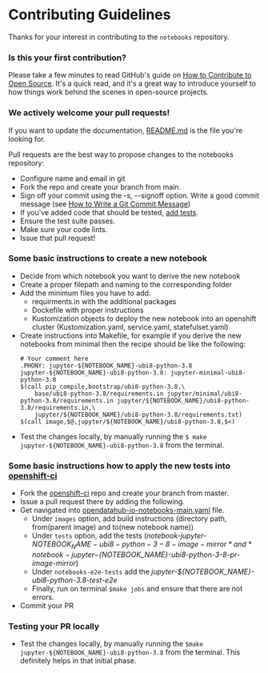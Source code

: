 # Contributing Guidelines

Thanks for your interest in contributing to the `notebooks` repository.

### Is this your first contribution?

Please take a few minutes to read GitHub's guide on [How to Contribute to Open Source](https://opensource.guide/how-to-contribute/).
It's a quick read, and it's a great way to introduce yourself to how things work behind the scenes in open-source projects.

### We actively welcome your pull requests!

If you want to update the documentation, [README.md](README.md) is the file you're looking for.

Pull requests are the best way to propose changes to the notebooks repository:

- Configure name and email in git
- Fork the repo and create your branch from main.
- Sign off your commit using the -s, --signoff option. Write a good commit message (see [How to Write a Git Commit Message](https://chris.beams.io/posts/git-commit/))
- If you've added code that should be tested, [add tests](https://github.com/openshift/release/blob/master/ci-operator/config/opendatahub-io/notebooks/opendatahub-io-notebooks-main.yaml).
- Ensure the test suite passes.
- Make sure your code lints.
- Issue that pull request!

### Some basic instructions to create a new notebook

- Decide from which notebook you want to derive the new notebook
- Create a proper filepath and naming to the corresponding folder
- Add the minimum files you have to add:
    - requirments.in with the additional packages
    - Dockefile with proper instructions
    - Kustomization objects to deploy the new notebook into an openshift cluster (Kustomization.yaml, service.yaml, statefulset.yaml)
- Create instructions into Makefile, for example if you derive the new notebooks from minimal then the recipe should be like the following:
    ```
    # Your comment here
    .PHONY: jupyter-${NOTEBOOK_NAME}-ubi8-python-3.8
    jupyter-${NOTEBOOK_NAME}-ubi8-python-3.8: jupyter-minimal-ubi8-python-3.8
	$(call pip_compile,bootstrap/ubi8-python-3.8,\
		base/ubi8-python-3.8/requirements.in jupyter/minimal/ubi8-python-3.8/requirements.in jupyter/${NOTEBOOK_NAME}/ubi8-python-3.8/requirements.in,\
		jupyter/${NOTEBOOK_NAME}/ubi8-python-3.8/requirements.txt)
	$(call image,$@,jupyter/${NOTEBOOK_NAME}/ubi8-python-3.8,$<)
    ```
- Test the changes locally, by manually running the `$ make jupyter-${NOTEBOOK_NAME}-ubi8-python-3.8` from the terminal.


### Some basic instructions how to apply the new tests into [openshift-ci](https://github.com/openshift/release)

- Fork the [openshift-ci](https://github.com/openshift/release) repo and create your branch from master.
- Issue a pull request there by adding the following.
- Get navigated into [opendatahub-io-notebooks-main.yaml](https://github.com/openshift/release/blob/master/ci-operator/config/opendatahub-io/notebooks/opendatahub-io-notebooks-main.yaml) file.
  - Under `images` option, add build instructions (directory path, from(parent image) and to(new notebook name))
  - Under `tests` option, add the tests (*notebook-jupyter-${NOTEBOOK_NAME}-ubi8-python-3-8-image-mirror* and *notebook-jupyter-${NOTEBOOK_NAME}-ubi8-python-3-8-pr-image-mirror*)
  - Under `notebooks-e2e-tests` add the *jupyter-${NOTEBOOK_NAME}-ubi8-python-3.8-test-e2e*
  - Finally, run on terminal `$make jobs` and ensure that there are not errors.
- Commit your PR


### Testing your PR locally

- Test the changes locally, by manually running the `$make jupyter-${NOTEBOOK_NAME}-ubi8-python-3.8` from the terminal. This definitely helps in that initial phase.

